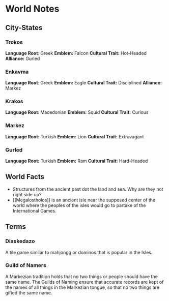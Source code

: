 # World Notes
## City-States
### Trokos
**Language Root**: Greek
**Emblem:** Falcon
**Cultural Trait:** Hot-Headed
**Alliance:** Gurled

### Enkavma
**Language Root**: Greek
**Emblem:** Eagle
**Cultural Trait:** Disciplined
**Alliance:** Markez

### Krakos
**Language Root**: Macedonian
**Emblem:** Squid
**Cultural Trait:** Curious

### Markez
**Language Root:** Turkish
**Emblem:** Lion
**Cultural Trait:** Extravagant

### Gurled
**Language Root:** Turkish
**Emblem:** Ram
**Cultural Trait:** Hard-Headed

## World Facts
- Structures from the ancient past dot the land and sea.  Why are they not right side up?
- [[Megalostholos]] is an ancient isle near the supposed center of the world where the peoples of the isles would go to partake of the International Games.

## Terms
### Diaskedazo
A tile game similar to mahjongg or dominos that is popular in the Isles.

### Guild of Namers
A Markezian tradition holds that no two things or people should have the same name.  The Guilds of Naming ensure that accurate records are kept of the names of all things in the Markezian tongue, so that no two things are gifted the same name.
